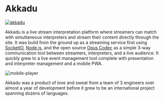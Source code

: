 # Akkadu

[![akkadu](/akkadu.png)](https://akkadu.cn)

Akkadu is a live stream interpretation platform where streamers can match with simultaneous interpreters and stream their content directly through the site. It was build from the ground up as a streaming service first using [SocketIO](https://socket.io/), [Node.js](https://nodejs.org/en/), and the open source [Opus Codec](https://www.opus-codec.org/) as a simple 3-way communication tool between streamers, interpreters, and a live audience. It quickly grew to a live event management tool complete with presentation and interpreter management and a mobile PWA.

![mobile-player](/akkadu-player.png)

Akkadu was a product of love and sweat from a team of 3 engineers over almost a year of development before it grew to be an international project spanning dozens of languages.
